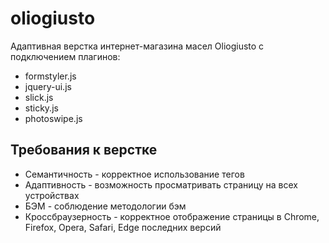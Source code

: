 # oliogiusto
Адаптивная верстка интернет-магазина масел Oliogiusto с подключением плагинов:
<ul>
<li>formstyler.js</li>
<li>jquery-ui.js</li>
<li>slick.js</li>
<li>sticky.js</li>
<li>photoswipe.js</li>
</ul>
<h2>Требования к верстке</h2>
<ul>
  <li>Семантичность - корректное использование тегов</li>
  <li>Адаптивность - возможность просматривать страницу на всех устройствах</li>
  <li>БЭМ - соблюдение методологии бэм</li>
  <li>Кроссбраузерность - корректное отображение страницы в Chrome, Firefox, Opera, Safari, Edge последних версий</li>
</ul>

